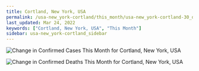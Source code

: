 ```yaml
---
title: Cortland, New York, USA
permalink: /usa-new_york-cortland/this_month/usa-new_york-cortland-30_days.html
last_updated: Mar 24, 2022
keywords: ["Cortland, New York, USA", "This Month"]
sidebar: usa-new_york-cortland_sidebar
---
```


![Change in Confirmed Cases This Month for Cortland, New York, USA](/covid_tracker/images/graphs/usa-new_york-cortland-delta_confirmed-30_days_graph.png)

![Change in Confirmed Deaths This Month for Cortland, New York, USA](/covid_tracker/images/graphs/usa-new_york-cortland-delta_deaths-30_days_graph.png)
